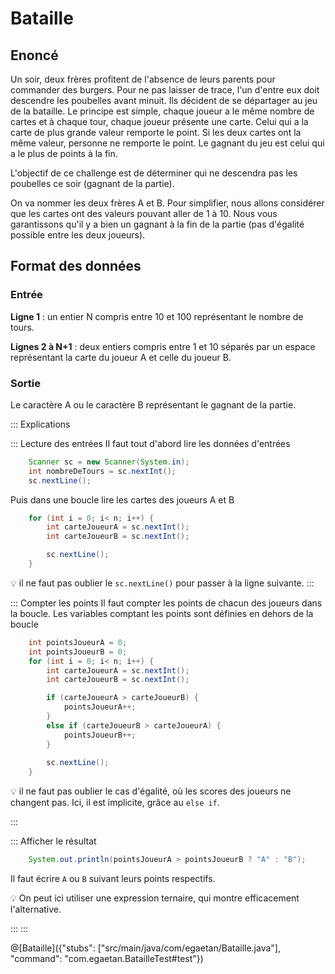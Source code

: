 # Bataille


## Enoncé

Un soir, deux frères profitent de l'absence de leurs parents pour commander des burgers. Pour ne pas laisser de trace, l'un d'entre eux doit descendre les poubelles avant minuit. Ils décident de se départager au jeu de la bataille. Le principe est simple, chaque joueur a le même nombre de cartes et à chaque tour, chaque joueur présente une carte. Celui qui a la carte de plus grande valeur remporte le point. Si les deux cartes ont la même valeur, personne ne remporte le point. Le gagnant du jeu est celui qui a le plus de points à la fin.

L'objectif de ce challenge est de déterminer qui ne descendra pas les poubelles ce soir (gagnant de la partie).

On va nommer les deux frères A et B. Pour simplifier, nous allons considérer que les cartes ont des valeurs pouvant aller de 1 à 10. Nous vous garantissons qu'il y a bien un gagnant à la fin de la partie (pas d'égalité possible entre les deux joueurs).

## Format des données

### Entrée

**Ligne 1** : un entier N compris entre 10 et 100 représentant le nombre de tours.

**Lignes 2 à N+1** : deux entiers compris entre 1 et 10 séparés par un espace représentant la carte du joueur A et celle du joueur B.

### Sortie
Le caractère A ou le caractère B représentant le gagnant de la partie.


::: Explications

::: Lecture des entrées
Il faut tout d'abord lire les données d'entrées
``` java
	Scanner sc = new Scanner(System.in);
	int nombreDeTours = sc.nextInt();
	sc.nextLine();
```

Puis dans une boucle lire les cartes des joueurs A et B
``` java
	for (int i = 0; i< n; i++) {		
		int carteJoueurA = sc.nextInt();
		int carteJoueurB = sc.nextInt();

		sc.nextLine();
	}
```		

💡 il ne faut pas oublier le `sc.nextLine()` pour passer à la ligne suivante.
:::

::: Compter les points
Il faut compter les points de chacun des joueurs dans la boucle.
Les variables comptant les points sont définies en dehors de la boucle

``` java
	int pointsJoueurA = 0;
	int pointsJoueurB = 0;
	for (int i = 0; i< n; i++) {		
		int carteJoueurA = sc.nextInt();
		int carteJoueurB = sc.nextInt();

		if (carteJoueurA > carteJoueurB) {
			pointsJoueurA++;
		}
		else if (carteJoueurB > carteJoueurA) {
			pointsJoueurB++;
		}
		
		sc.nextLine();
	}
```	
💡 il ne faut pas oublier le cas d'égalité, où les scores des joueurs ne changent pas. Ici, il est implicite, grâce au `else if`.

:::

::: Afficher le résultat

``` java
	System.out.println(pointsJoueurA > pointsJoueurB ? "A" : "B");
```
Il faut écrire `A` ou `B` suivant leurs points respectifs.

💡  On peut ici utiliser une expression ternaire, qui montre efficacement l'alternative.

:::
:::


@[Bataille]({"stubs": ["src/main/java/com/egaetan/Bataille.java"], "command": "com.egaetan.BatailleTest#test"})
